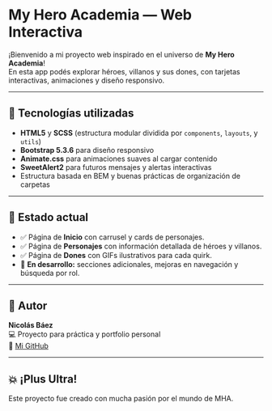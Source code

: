 # My Hero Academia — Web Interactiva

¡Bienvenido a mi proyecto web inspirado en el universo de **My Hero Academia**!  
En esta app podés explorar héroes, villanos y sus dones, con tarjetas interactivas, animaciones y diseño responsivo.

---

## 🚀 Tecnologías utilizadas

- **HTML5** y **SCSS** (estructura modular dividida por `components`, `layouts`, y `utils`)
- **Bootstrap 5.3.6** para diseño responsivo
- **Animate.css** para animaciones suaves al cargar contenido
- **SweetAlert2** para futuros mensajes y alertas interactivas
- Estructura basada en BEM y buenas prácticas de organización de carpetas

---

## 🧪 Estado actual

- ✅ Página de **Inicio** con carrusel y cards de personajes.
- ✅ Página de **Personajes** con información detallada de héroes y villanos.
- ✅ Página de **Dones** con GIFs ilustrativos para cada quirk.
- 🔧 **En desarrollo:** secciones adicionales, mejoras en navegación y búsqueda por rol.

---

## 📌 Autor

**Nicolás Báez**  
💻 Proyecto para práctica y portfolio personal  
🔗 [Mi GitHub](https://github.com/114032-Baez-Nicolas)

---

## 💥 ¡Plus Ultra!

Este proyecto fue creado con mucha pasión por el mundo de MHA.  
